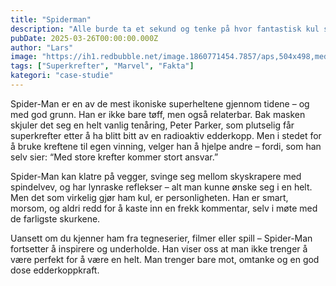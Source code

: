 ```yaml
---
title: "Spiderman"
description: "Alle burde ta et sekund og tenke på hvor fantastisk kul spiderman er"
pubDate: 2025-03-26T00:00:00.000Z
author: "Lars"
image: "https://ih1.redbubble.net/image.1860771454.7857/aps,504x498,medium,transparent-pad,600x600,f8f8f8.u1.jpg"
tags: ["Superkrefter", "Marvel", "Fakta"]
kategori: "case-studie"
---
```

Spider-Man er en av de mest ikoniske superheltene gjennom tidene – og med god grunn. Han er ikke bare tøff, men også relaterbar. Bak masken skjuler det seg en helt vanlig tenåring, Peter Parker, som plutselig får superkrefter etter å ha blitt bitt av en radioaktiv edderkopp. Men i stedet for å bruke kreftene til egen vinning, velger han å hjelpe andre – fordi, som han selv sier: “Med store krefter kommer stort ansvar.”

Spider-Man kan klatre på vegger, svinge seg mellom skyskrapere med spindelvev, og har lynraske reflekser – alt man kunne ønske seg i en helt. Men det som virkelig gjør ham kul, er personligheten. Han er smart, morsom, og aldri redd for å kaste inn en frekk kommentar, selv i møte med de farligste skurkene.

Uansett om du kjenner ham fra tegneserier, filmer eller spill – Spider-Man fortsetter å inspirere og underholde. Han viser oss at man ikke trenger å være perfekt for å være en helt. Man trenger bare mot, omtanke og en god dose edderkoppkraft.
